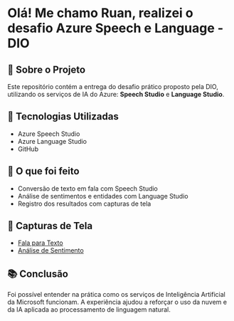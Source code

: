 # Olá! Me chamo Ruan, realizei o desafio Azure Speech e Language - DIO

## 🧠 Sobre o Projeto
Este repositório contém a entrega do desafio prático proposto pela DIO, utilizando os serviços de IA do Azure: **Speech Studio** e **Language Studio**.

## 🚀 Tecnologias Utilizadas
- Azure Speech Studio
- Azure Language Studio
- GitHub

## 🎯 O que foi feito
- Conversão de texto em fala com Speech Studio
- Análise de sentimentos e entidades com Language Studio
- Registro dos resultados com capturas de tela

## 📸 Capturas de Tela
- [Fala para Texto](https://drive.google.com/file/d/15Ft0GdNWFQaD67aKy6HyHUwRbudhHWMc/view)
- [Análise de Sentimento](https://drive.google.com/file/d/1rJeVN3cif7DMvPYCTeSDiEwI4oZaaxxJ/view)

## 📚 Conclusão
Foi possível entender na prática como os serviços de Inteligência Artificial da Microsoft funcionam. A experiência ajudou a reforçar o uso da nuvem e da IA aplicada ao processamento de linguagem natural.

